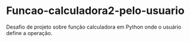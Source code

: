 # Funcao-calculadora2-pelo-usuario
Desafio de projeto sobre função calculadora em Python onde o usuário define a operação.
